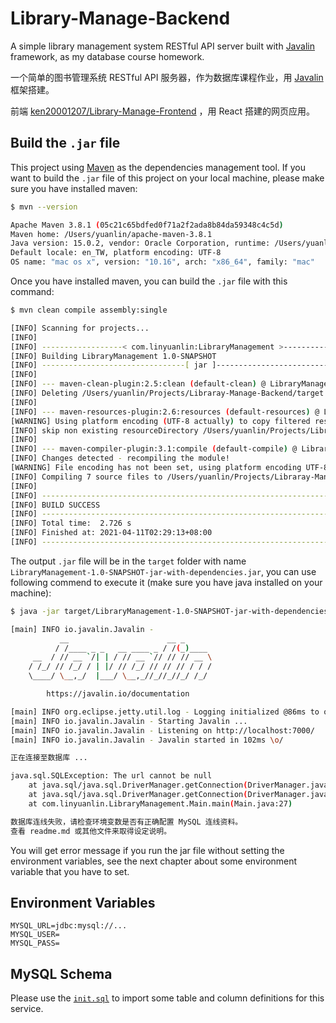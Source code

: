 # Library-Manage-Backend

A simple library management system RESTful API server built
with [Javalin](https://github.com/tipsy/javalin) framework, as my database
course homework.

一个简单的图书管理系统 RESTful API
服务器，作为数据库课程作业，用 [Javalin](https://github.com/tipsy/javalin) 框架搭建。

前端 [ken20001207/Library-Manage-Frontend](https://github.com/ken20001207/Library-Manage-Frontend)
，用 React 搭建的网页应用。

## Build the `.jar` file

This project using [Maven](https://maven.apache.org) as the dependencies
management tool. If you want to build the `.jar` file of this project on your
local machine, please make sure you have installed maven:

```bash
$ mvn --version

Apache Maven 3.8.1 (05c21c65bdfed0f71a2f2ada8b84da59348c4c5d)
Maven home: /Users/yuanlin/apache-maven-3.8.1
Java version: 15.0.2, vendor: Oracle Corporation, runtime: /Users/yuanlin/Library/Java/JavaVirtualMachines/openjdk-15.0.2/Contents/Home
Default locale: en_TW, platform encoding: UTF-8
OS name: "mac os x", version: "10.16", arch: "x86_64", family: "mac"
```

Once you have installed maven, you can build the `.jar` file with this command:

```bash
$ mvn clean compile assembly:single

[INFO] Scanning for projects...
[INFO] 
[INFO] ------------------< com.linyuanlin:LibraryManagement >------------------
[INFO] Building LibraryManagement 1.0-SNAPSHOT
[INFO] --------------------------------[ jar ]---------------------------------
[INFO] 
[INFO] --- maven-clean-plugin:2.5:clean (default-clean) @ LibraryManagement ---
[INFO] Deleting /Users/yuanlin/Projects/Libraray-Manage-Backend/target
[INFO] 
[INFO] --- maven-resources-plugin:2.6:resources (default-resources) @ LibraryManagement ---
[WARNING] Using platform encoding (UTF-8 actually) to copy filtered resources, i.e. build is platform dependent!
[INFO] skip non existing resourceDirectory /Users/yuanlin/Projects/Libraray-Manage-Backend/src/main/resources
[INFO] 
[INFO] --- maven-compiler-plugin:3.1:compile (default-compile) @ LibraryManagement ---
[INFO] Changes detected - recompiling the module!
[WARNING] File encoding has not been set, using platform encoding UTF-8, i.e. build is platform dependent!
[INFO] Compiling 7 source files to /Users/yuanlin/Projects/Libraray-Manage-Backend/target/classes
[INFO] 
[INFO] ------------------------------------------------------------------------
[INFO] BUILD SUCCESS
[INFO] ------------------------------------------------------------------------
[INFO] Total time:  2.726 s
[INFO] Finished at: 2021-04-11T02:29:13+08:00
[INFO] ------------------------------------------------------------------------
```

The output `.jar` file will be in the `target` folder with
name `LibraryManagement-1.0-SNAPSHOT-jar-with-dependencies.jar`, you can use
following commend to execute it (make sure you have java installed on your
machine):

```bash
$ java -jar target/LibraryManagement-1.0-SNAPSHOT-jar-with-dependencies.jar

[main] INFO io.javalin.Javalin - 
           __                      __ _
          / /____ _ _   __ ____ _ / /(_)____
     __  / // __ `/| | / // __ `// // // __ \
    / /_/ // /_/ / | |/ // /_/ // // // / / /
    \____/ \__,_/  |___/ \__,_//_//_//_/ /_/

        https://javalin.io/documentation

[main] INFO org.eclipse.jetty.util.log - Logging initialized @86ms to org.eclipse.jetty.util.log.Slf4jLog
[main] INFO io.javalin.Javalin - Starting Javalin ...
[main] INFO io.javalin.Javalin - Listening on http://localhost:7000/
[main] INFO io.javalin.Javalin - Javalin started in 102ms \o/

正在连接至数据库 ...

java.sql.SQLException: The url cannot be null
	at java.sql/java.sql.DriverManager.getConnection(DriverManager.java:660)
	at java.sql/java.sql.DriverManager.getConnection(DriverManager.java:228)
	at com.linyuanlin.LibraryManagement.Main.main(Main.java:27)

数据库连线失败，请检查环境变数是否有正确配置 MySQL 连线资料。
查看 readme.md 或其他文件来取得设定说明。
```

You will get error message if you run the jar file without setting the
environment variables, see the next chapter about some environment variable that
you have to set.

## Environment Variables

```dotenv
MYSQL_URL=jdbc:mysql://...
MYSQL_USER=
MYSQL_PASS=
```

## MySQL Schema

Please use
the [`init.sql`](https://github.com/ken20001207/Libraray-Manage-Backend/blob/main/init.sql)
to import some table and column definitions for this service.
